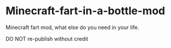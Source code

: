 # Minecraft-fart-in-a-bottle-mod
Minecraft fart mod, what else do you need in your life.

DO NOT re-publish without credit
